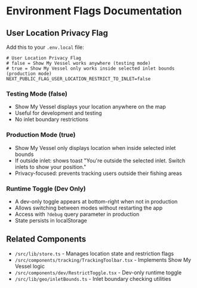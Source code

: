 # Environment Flags Documentation

## User Location Privacy Flag

Add this to your `.env.local` file:

```env
# User Location Privacy Flag
# false = Show My Vessel works anywhere (testing mode)
# true = Show My Vessel only works inside selected inlet bounds (production mode)
NEXT_PUBLIC_FLAG_USER_LOCATION_RESTRICT_TO_INLET=false
```

### Testing Mode (false)
- Show My Vessel displays your location anywhere on the map
- Useful for development and testing
- No inlet boundary restrictions

### Production Mode (true)
- Show My Vessel only displays location when inside selected inlet bounds
- If outside inlet: shows toast "You're outside the selected inlet. Switch inlets to show your position."
- Privacy-focused: prevents tracking users outside their fishing areas

### Runtime Toggle (Dev Only)
- A dev-only toggle appears at bottom-right when not in production
- Allows switching between modes without restarting the app
- Access with `?debug` query parameter in production
- State persists in localStorage

## Related Components
- `/src/lib/store.ts` - Manages location state and restriction flags
- `/src/components/tracking/TrackingToolbar.tsx` - Implements Show My Vessel logic
- `/src/components/dev/RestrictToggle.tsx` - Dev-only runtime toggle
- `/src/lib/geo/inletBounds.ts` - Inlet boundary checking utilities
